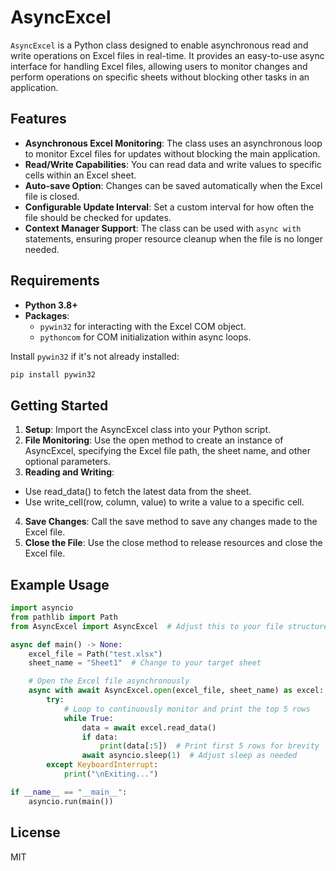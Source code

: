 # AsyncExcel

`AsyncExcel` is a Python class designed to enable asynchronous read and write operations on Excel files in real-time. It provides an easy-to-use async interface for handling Excel files, allowing users to monitor changes and perform operations on specific sheets without blocking other tasks in an application.

## Features

- **Asynchronous Excel Monitoring**: The class uses an asynchronous loop to monitor Excel files for updates without blocking the main application.
- **Read/Write Capabilities**: You can read data and write values to specific cells within an Excel sheet.
- **Auto-save Option**: Changes can be saved automatically when the Excel file is closed.
- **Configurable Update Interval**: Set a custom interval for how often the file should be checked for updates.
- **Context Manager Support**: The class can be used with `async with` statements, ensuring proper resource cleanup when the file is no longer needed.

## Requirements

- **Python 3.8+**
- **Packages**:
  - `pywin32` for interacting with the Excel COM object.
  - `pythoncom` for COM initialization within async loops.

Install `pywin32` if it's not already installed:
```bash
pip install pywin32
```

## Getting Started
1. **Setup**: Import the AsyncExcel class into your Python script.
2. **File Monitoring**: Use the open method to create an instance of AsyncExcel, specifying the Excel file path, the sheet name, and other optional parameters.
3. **Reading and Writing**:
  - Use read_data() to fetch the latest data from the sheet.
  - Use write_cell(row, column, value) to write a value to a specific cell.
4. **Save Changes**: Call the save method to save any changes made to the Excel file.
5. **Close the File**: Use the close method to release resources and close the Excel file.

## Example Usage
```python
import asyncio
from pathlib import Path
from AsyncExcel import AsyncExcel  # Adjust this to your file structure

async def main() -> None:
    excel_file = Path("test.xlsx")
    sheet_name = "Sheet1"  # Change to your target sheet

    # Open the Excel file asynchronously
    async with await AsyncExcel.open(excel_file, sheet_name) as excel:
        try:
            # Loop to continuously monitor and print the top 5 rows
            while True:
                data = await excel.read_data()
                if data:
                    print(data[:5])  # Print first 5 rows for brevity
                await asyncio.sleep(1)  # Adjust sleep as needed
        except KeyboardInterrupt:
            print("\nExiting...")

if __name__ == "__main__":
    asyncio.run(main())
```

## License

MIT
